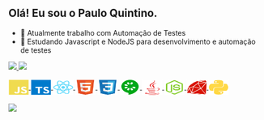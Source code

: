 ## Olá! Eu sou o Paulo Quintino.

- 🔭 Atualmente trabalho com Automação de Testes
- 🌱 Estudando Javascript e NodeJS para desenvolvimento e automação de testes

<!-- GITHUB STATS -->
 <div>
  <a href="https://github.com/pauloquintino">
  <img height="180em" src="https://github-readme-stats.vercel.app/api?username=pauloquintino&show_icons=true&theme=dark&include_all_commits=true&count_private=true"/>
  <img height="180em" src="https://github-readme-stats.vercel.app/api/top-langs/?username=pauloquintino&layout=compact&langs_count=7&theme=dark"/>
</div>
 <div style="display: inline_block"><br>
  <img align="center" alt="Paulo-Js" height="30" width="40" src="https://raw.githubusercontent.com/devicons/devicon/master/icons/javascript/javascript-plain.svg">
  <img align="center" alt="Paulo-Ts" height="30" width="40" src="https://raw.githubusercontent.com/devicons/devicon/master/icons/typescript/typescript-plain.svg">
  <img align="center" alt="Paulo-React" height="30" width="40" src="https://raw.githubusercontent.com/devicons/devicon/master/icons/react/react-original.svg">
  <img align="center" alt="Paulo-HTML" height="30" width="40" src="https://raw.githubusercontent.com/devicons/devicon/master/icons/html5/html5-original.svg">
  <img align="center" alt="Paulo-CSS" height="30" width="40" src="https://raw.githubusercontent.com/devicons/devicon/master/icons/css3/css3-original.svg">
  <img align="center" alt="Paulo-Cucumber" height="30" width="40" src="https://raw.githubusercontent.com/devicons/devicon/master/icons/cucumber/cucumber-plain.svg">
  <img align="center" alt="Paulo-Java" height="30" width="40" src="https://raw.githubusercontent.com/devicons/devicon/master/icons/java/java-plain.svg">
  <img align="center" alt="Paulo-NodeJS" height="30" width="40" src="https://raw.githubusercontent.com/devicons/devicon/master/icons/nodejs/nodejs-plain.svg">
  <img align="center" alt="Paulo-Ruby" height="30" width="40" src="https://raw.githubusercontent.com/devicons/devicon/master/icons/ruby/ruby-plain.svg">
  <img align="center" alt="Paulo-Python" height="30" width="40" src="https://raw.githubusercontent.com/devicons/devicon/master/icons/python/python-plain.svg">
</div>
<br>  
<div>
  <a href="https://br.linkedin.com/in/paulo-quintino-freitas-de-souza-b85b3212b" target="_blank"><img src="https://img.shields.io/badge/LinkedIn-0077B5?style=for-the-badge&logo=linkedin&logoColor=white" target="_blank"></a>
</div>
